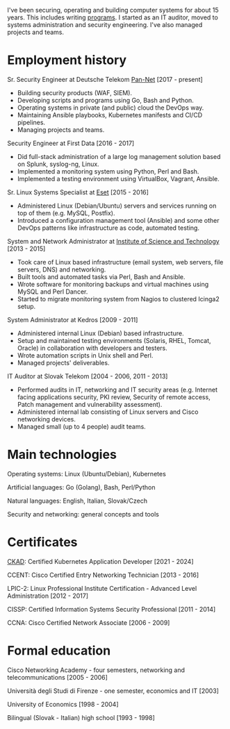 I've been securing, operating and building computer systems for about 15 years. This includes writing [programs](https://github.com/jreisinger). I started as an IT auditor, moved to systems administration and security engineering. I've also managed projects and teams.

# Employment history

Sr. Security Engineer
at Deutsche Telekom [Pan-Net](https://pan-net.cloud/) [2017 - present]

* Building security products (WAF, SIEM).
* Developing scripts and programs using Go, Bash and Python.
* Operating systems in private (and public) cloud the DevOps way.
* Maintaining Ansible playbooks, Kubernetes manifests and CI/CD pipelines.
* Managing projects and teams.

Security Engineer
at First Data [2016 - 2017]

* Did full-stack administration of a large log management solution based on Splunk, syslog-ng, Linux.
* Implemented a monitoring system using Python, Perl and Bash.
* Implemented a testing environment using VirtualBox, Vagrant, Ansible.

Sr. Linux Systems Specialist
at [Eset](https://www.eset.com/) [2015 - 2016]

* Administered Linux (Debian/Ubuntu) servers and services running on top of them (e.g.  MySQL, Postfix).
* Introduced a configuration management tool (Ansible) and some other DevOps patterns like infrastructure as code, automated testing.

System and Network Administrator
at [Institute of Science and Technology](https://ist.ac.at/) [2013 - 2015]

* Took care of Linux based infrastructure (email system, web servers, file servers, DNS) and networking.
* Built tools and automated tasks via Perl, Bash and Ansible.
* Wrote software for monitoring backups and virtual machines using MySQL and Perl Dancer.
* Started to migrate monitoring system from Nagios to clustered Icinga2 setup.

System Administrator
at Kedros [2009 - 2011]

* Administered internal Linux (Debian) based infrastructure.
* Setup and maintained testing environments (Solaris, RHEL, Tomcat, Oracle) in collaboration with developers and testers.
* Wrote automation scripts in Unix shell and Perl.
* Managed projects' deliverables.

IT Auditor
at Slovak Telekom [2004 - 2006, 2011 - 2013]

* Performed audits in IT, networking and IT security areas (e.g. Internet facing applications security, PKI review, Security of remote access, Patch management and vulnerability assessment).
* Administered internal lab consisting of Linux servers and Cisco networking devices.
* Managed small (up to 4 people) audit teams.

# Main technologies

Operating systems: Linux (Ubuntu/Debian), Kubernetes

Artificial languages: Go (Golang), Bash, Perl/Python

Natural languages: English, Italian, Slovak/Czech

Security and networking: general concepts and tools

# Certificates

[CKAD](https://ti-user-certificates.s3.amazonaws.com/e0df7fbf-a057-42af-8a1f-590912be5460/e99ffcde-a0bf-4318-a42e-8d321eb86f34-jozef-reisinger-certified-kubernetes-application-developer-ckad-certificate.pdf): Certified Kubernetes Application Developer [2021 - 2024]

CCENT: Cisco Certified Entry Networking Technician [2013 - 2016]

LPIC-2: Linux Professional Institute Certification - Advanced Level Administration [2012 - 2017]

CISSP: Certified Information Systems Security Professional [2011 - 2014]

CCNA: Cisco Certified Network Associate [2006 - 2009]

# Formal education

Cisco Networking Academy - four semesters, networking and telecommunications [2005 - 2006]

Università degli Studi di Firenze - one semester, economics and IT [2003]

University of Economics [1998 - 2004]

Bilingual (Slovak - Italian) high school [1993 - 1998]

